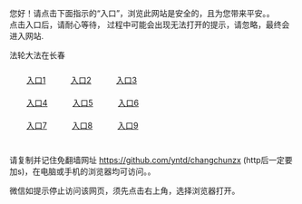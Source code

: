 您好！请点击下面指示的“入口”，浏览此网站是安全的，且为您带来平安。。 <br/>
点击入口后，请耐心等待， 过程中可能会出现无法打开的提示，请忽略，最终会进入网站. </br>

法轮大法在长春<br/>
<div style="padding:10px"><a style="margin:20px" target="_blank" href="https://d17gq2rhxnep8n.cloudfront.net/2Qpsp?bfbrkhbo" id="ccLink1" rel="nofollow">入口1</a> <a target="_blank" style="margin:20px" href="https://d3ecjpwoljgw3j.cloudfront.net/2Qpsp?ifyjrmt" id="ccLink2" rel="nofollow">入口2</a> <a style="margin:20px" target="_blank" href="https://d20d1h1dgvzcb6.cloudfront.net/2Qpsp?ledcosg" id="ccLink3" rel="nofollow">入口3</a></div>

<div style="padding:10px" ><a style="margin:20px" target="_blank" href="https://d17gq2rhxnep8n.cloudfront.net/2Qpsp?bfbrkhbo" id="ccLink4" rel="nofollow">入口4</a> <a style="margin:20px" href="https://d3ecjpwoljgw3j.cloudfront.net/2Qpsp?ifyjrmt" target="_blank" id="ccLink5" rel="nofollow">入口5</a> <a style="margin:20px" href="https://d20d1h1dgvzcb6.cloudfront.net/2Qpsp?ledcosg" target="_blank" id="ccLink6" rel="nofollow">入口6</a></div>

<div style="padding:10px"><a style="margin:20px" target="_blank" href="https://d17gq2rhxnep8n.cloudfront.net/2Qpsp?bfbrkhbo" id="ccLink7" rel="nofollow">入口7</a> <a style="margin:20px" href="https://d3ecjpwoljgw3j.cloudfront.net/2Qpsp?ifyjrmt" target="_blank" id="ccLink8" rel="nofollow">入口8</a> <a style="margin:20px" target="_blank" href="https://d20d1h1dgvzcb6.cloudfront.net/2Qpsp?ledcosg" id="ccLink9" rel="nofollow">入口9</a></div>

<br/>



请复制并记住免翻墙网址 https://github.com/yntd/changchunzx (http后一定要加s)，在电脑或手机的浏览器均可访问。。<br/>

微信如提示停止访问该网页，须先点击右上角，选择浏览器打开。
